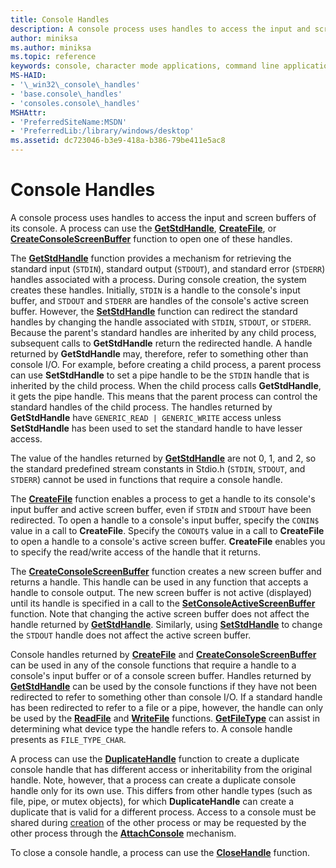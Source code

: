 ```yaml
---
title: Console Handles
description: A console process uses handles to access the input and screen buffers of its console, including the GetStdHandle, CreateFile, or CreateConsoleScreenBuffer functions.
author: miniksa
ms.author: miniksa
ms.topic: reference
keywords: console, character mode applications, command line applications, terminal applications, console api
MS-HAID:
- '\_win32\_console\_handles'
- 'base.console\_handles'
- 'consoles.console\_handles'
MSHAttr:
- 'PreferredSiteName:MSDN'
- 'PreferredLib:/library/windows/desktop'
ms.assetid: dc723046-b3e9-418a-b386-79be411e5ac8
---
```


# Console Handles

A console process uses handles to access the input and screen buffers of its console. A process can use the [**GetStdHandle**](getstdhandle.md), [**CreateFile**](/windows/win32/api/fileapi/nf-fileapi-createfilea), or [**CreateConsoleScreenBuffer**](createconsolescreenbuffer.md) function to open one of these handles.

The [**GetStdHandle**](getstdhandle.md) function provides a mechanism for retrieving the standard input (`STDIN`), standard output (`STDOUT`), and standard error (`STDERR`) handles associated with a process. During console creation, the system creates these handles. Initially, `STDIN` is a handle to the console's input buffer, and `STDOUT` and `STDERR` are handles of the console's active screen buffer. However, the [**SetStdHandle**](setstdhandle.md) function can redirect the standard handles by changing the handle associated with `STDIN`, `STDOUT`, or `STDERR`. Because the parent's standard handles are inherited by any child process, subsequent calls to **GetStdHandle** return the redirected handle. A handle returned by **GetStdHandle** may, therefore, refer to something other than console I/O. For example, before creating a child process, a parent process can use **SetStdHandle** to set a pipe handle to be the `STDIN` handle that is inherited by the child process. When the child process calls **GetStdHandle**, it gets the pipe handle. This means that the parent process can control the standard handles of the child process. The handles returned by **GetStdHandle** have `GENERIC_READ | GENERIC_WRITE` access unless **SetStdHandle** has been used to set the standard handle to have lesser access.

The value of the handles returned by [**GetStdHandle**](getstdhandle.md) are not 0, 1, and 2, so the standard predefined stream constants in Stdio.h (`STDIN`, `STDOUT`, and `STDERR`) cannot be used in functions that require a console handle.

The [**CreateFile**](/windows/win32/api/fileapi/nf-fileapi-createfilea) function enables a process to get a handle to its console's input buffer and active screen buffer, even if `STDIN` and `STDOUT` have been redirected. To open a handle to a console's input buffer, specify the `CONIN$` value in a call to **CreateFile**. Specify the `CONOUT$` value in a call to **CreateFile** to open a handle to a console's active screen buffer. **CreateFile** enables you to specify the read/write access of the handle that it returns.

The [**CreateConsoleScreenBuffer**](createconsolescreenbuffer.md) function creates a new screen buffer and returns a handle. This handle can be used in any function that accepts a handle to console output. The new screen buffer is not active (displayed) until its handle is specified in a call to the [**SetConsoleActiveScreenBuffer**](setconsoleactivescreenbuffer.md) function. Note that changing the active screen buffer does not affect the handle returned by [**GetStdHandle**](getstdhandle.md). Similarly, using [**SetStdHandle**](setstdhandle.md) to change the `STDOUT` handle does not affect the active screen buffer.

Console handles returned by [**CreateFile**](/windows/win32/api/fileapi/nf-fileapi-createfilea) and [**CreateConsoleScreenBuffer**](createconsolescreenbuffer.md) can be used in any of the console functions that require a handle to a console's input buffer or of a console screen buffer. Handles returned by [**GetStdHandle**](getstdhandle.md) can be used by the console functions if they have not been redirected to refer to something other than console I/O. If a standard handle has been redirected to refer to a file or a pipe, however, the handle can only be used by the [**ReadFile**](/windows/win32/api/fileapi/nf-fileapi-readfile) and [**WriteFile**](/windows/win32/api/fileapi/nf-fileapi-writefile) functions. [**GetFileType**](/windows/win32/api/fileapi/nf-fileapi-getfiletype) can assist in determining what device type the handle refers to. A console handle presents as `FILE_TYPE_CHAR`.

A process can use the [**DuplicateHandle**](/windows/win32/api/handleapi/nf-handleapi-duplicatehandle) function to create a duplicate console handle that has different access or inheritability from the original handle. Note, however, that a process can create a duplicate console handle only for its own use. This differs from other handle types (such as file, pipe, or mutex objects), for which **DuplicateHandle** can create a duplicate that is valid for a different process.
Access to a console must be shared during [creation](creation-of-a-console.md) of the other process or may be requested by the other process through the [**AttachConsole**](attachconsole.md) mechanism.

To close a console handle, a process can use the [**CloseHandle**](/windows/win32/api/handleapi/nf-handleapi-closehandle) function.
